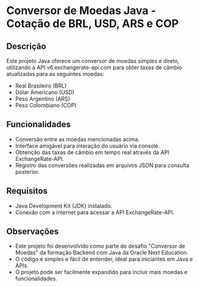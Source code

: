 # Conversor de Moedas Java - Cotação de BRL, USD, ARS e COP

## Descrição
Este projeto Java oferece um conversor de moedas simples e direto, utilizando a API v6.exchangerate-api.com para obter taxas de câmbio atualizadas para as seguintes moedas:
+	Real Brasileiro (BRL)
+	Dólar Americano (USD)
+	Peso Argentino (ARS)
+	Peso Colombiano (COP)
## Funcionalidades

+	Conversão entre as moedas mencionadas acima.
+	Interface amigável para interação do usuário via console.
+	Obtenção das taxas de câmbio em tempo real através da API ExchangeRate-API.
+	Registro das conversões realizadas em arquivos JSON para consulta posterior.
  
## Requisitos

+ Java Development Kit (JDK) instalado.
+	Conexão com a internet para acessar a API ExchangeRate-API.
  
## Observações
+	Este projeto foi desenvolvido como parte do desafio "Conversor de Moedas" da formação Backend com Java da Oracle Next Education.
+	O código é simples e fácil de entender, ideal para iniciantes em Java e APIs.
+	O projeto pode ser facilmente expandido para incluir mais moedas e funcionalidades.
  


